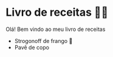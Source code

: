 # Livro de receitas :woman_cook:

Olá! Bem vindo ao meu livro de receitas
 - Strogonoff de frango :wave:
 - Pavê de copo